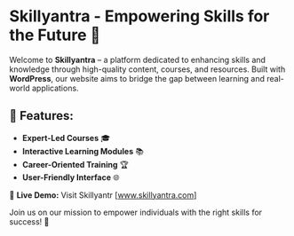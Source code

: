 # Skillyantra - Empowering Skills for the Future 🚀

Welcome to **Skillyantra** – a platform dedicated to enhancing skills and knowledge through high-quality content, courses, and resources. Built with **WordPress**, our website aims to bridge the gap between learning and real-world applications.

## 🌟 Features:
- **Expert-Led Courses** 🎓  
- **Interactive Learning Modules** 📚  
- **Career-Oriented Training** 🏆  
- **User-Friendly Interface** 🌐  

🔗 **Live Demo:** Visit Skillyantr [www.skillyantra.com]

Join us on our mission to empower individuals with the right skills for success! 🚀
